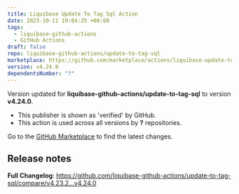 ```yaml
---
title: Liquibase Update To Tag Sql Action
date: 2023-10-11 19:04:25 +00:00
tags:
  - liquibase-github-actions
  - GitHub Actions
draft: false
repo: liquibase-github-actions/update-to-tag-sql
marketplace: https://github.com/marketplace/actions/liquibase-update-to-tag-sql-action
version: v4.24.0
dependentsNumber: "?"
---
```



Version updated for **liquibase-github-actions/update-to-tag-sql** to version **v4.24.0**.
- This publisher is shown as 'verified' by GitHub.
- This action is used across all versions by **?** repositories.

Go to the [GitHub Marketplace](https://github.com/marketplace/actions/liquibase-update-to-tag-sql-action) to find the latest changes.

## Release notes

**Full Changelog**: https://github.com/liquibase-github-actions/update-to-tag-sql/compare/v4.23.2...v4.24.0
